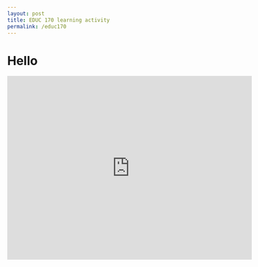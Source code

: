 ```yaml
---
layout: post
title: EDUC 170 learning activity
permalink: /educ170
---
```


# Hello

<iframe width="564px" height="425px" frameborder="no" scrolling="no" allowfullscreen="true" webkitallowfullscreen="true" mozallowfullscreen="true" src="https://lab.concord.org/embeddable.html#interactives/samples/3-100-atoms.json"></iframe>